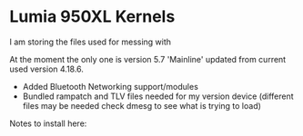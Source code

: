 # Lumia 950XL Kernels
I am storing the files used for messing with



At the moment the only one is version 5.7 'Mainline' updated from current used version 4.18.6.

- Added Bluetooth Networking support/modules
- Bundled rampatch and TLV files needed for my version device (different files may be needed check dmesg to see what is trying to load)

Notes to install here: [](https://github.com/Empyreal96/packed-lumia-950xl-kernels/blob/master/Quick%20notes%20on%20setting%20up%205.7.md)



